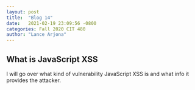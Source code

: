 ```yaml
---
layout: post
title:  "Blog 14"
date:   2021-02-19 23:09:56 -0800
categories: Fall 2020 CIT 480
author: "Lance Arjona"
---
```


<h2>What is JavaScript XSS</h2>

<body>
    <p>I will go over what kind of vulnerability JavaScript XSS is and what info it provides the attacker.</p>
</body>